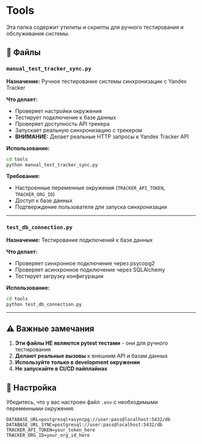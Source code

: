 # Tools

Эта папка содержит утилиты и скрипты для ручного тестирования и обслуживания системы.

## 📁 Файлы

### `manual_test_tracker_sync.py`
**Назначение:** Ручное тестирование системы синхронизации с Yandex Tracker

**Что делает:**
- Проверяет настройки окружения
- Тестирует подключение к базе данных
- Проверяет доступность API трекера
- Запускает реальную синхронизацию с трекером
- **ВНИМАНИЕ:** Делает реальные HTTP запросы к Yandex Tracker API

**Использование:**
```bash
cd tools
python manual_test_tracker_sync.py
```

**Требования:**
- Настроенные переменные окружения (`TRACKER_API_TOKEN`, `TRACKER_ORG_ID`)
- Доступ к базе данных
- Подтверждение пользователя для запуска синхронизации

---

### `test_db_connection.py`
**Назначение:** Тестирование подключений к базе данных

**Что делает:**
- Проверяет синхронное подключение через psycopg2
- Проверяет асинхронное подключение через SQLAlchemy
- Тестирует загрузку конфигурации

**Использование:**
```bash
cd tools
python test_db_connection.py
```

---

## ⚠️ Важные замечания

1. **Эти файлы НЕ являются pytest тестами** - они для ручного тестирования
2. **Делают реальные вызовы** к внешним API и базам данных
3. **Используйте только в development окружении**
4. **Не запускайте в CI/CD пайплайнах**

## 🔧 Настройка

Убедитесь, что у вас настроен файл `.env` с необходимыми переменными окружения:

```env
DATABASE_URL=postgresql+asyncpg://user:pass@localhost:5432/db
DATABASE_URL_SYNC=postgresql://user:pass@localhost:5432/db
TRACKER_API_TOKEN=your_token_here
TRACKER_ORG_ID=your_org_id_here
```
